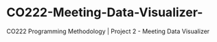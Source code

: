 # CO222-Meeting-Data-Visualizer-
CO222 Programming Methodology | Project 2 - Meeting Data Visualizer
